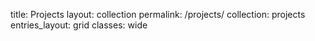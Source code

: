 title: Projects
layout: collection
permalink: /projects/
collection: projects
entries_layout: grid
classes: wide